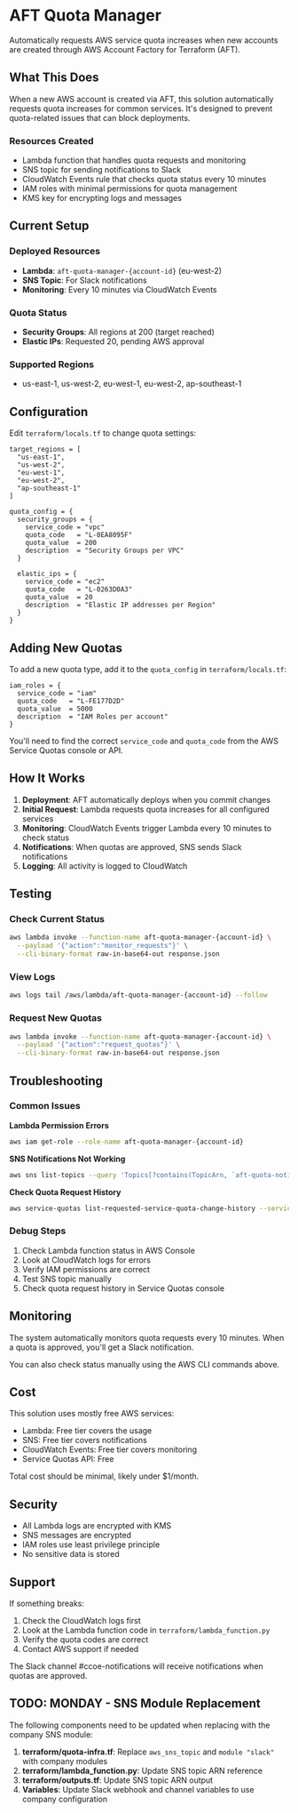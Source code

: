 # AFT Quota Manager

Automatically requests AWS service quota increases when new accounts are created through AWS Account Factory for Terraform (AFT).

## What This Does

When a new AWS account is created via AFT, this solution automatically requests quota increases for common services. It's designed to prevent quota-related issues that can block deployments.

### Resources Created
- Lambda function that handles quota requests and monitoring
- SNS topic for sending notifications to Slack
- CloudWatch Events rule that checks quota status every 10 minutes
- IAM roles with minimal permissions for quota management
- KMS key for encrypting logs and messages

## Current Setup

### Deployed Resources
- **Lambda**: `aft-quota-manager-{account-id}` (eu-west-2)
- **SNS Topic**: For Slack notifications
- **Monitoring**: Every 10 minutes via CloudWatch Events

### Quota Status
- **Security Groups**: All regions at 200 (target reached)
- **Elastic IPs**: Requested 20, pending AWS approval

### Supported Regions
- us-east-1, us-west-2, eu-west-1, eu-west-2, ap-southeast-1

## Configuration

Edit `terraform/locals.tf` to change quota settings:

```hcl
target_regions = [
  "us-east-1",
  "us-west-2", 
  "eu-west-1",
  "eu-west-2",
  "ap-southeast-1"
]

quota_config = {
  security_groups = {
    service_code = "vpc"
    quota_code   = "L-0EA8095F"
    quota_value  = 200
    description  = "Security Groups per VPC"
  }
  
  elastic_ips = {
    service_code = "ec2"
    quota_code   = "L-0263D0A3"
    quota_value  = 20
    description  = "Elastic IP addresses per Region"
  }
}
```

## Adding New Quotas

To add a new quota type, add it to the `quota_config` in `terraform/locals.tf`:

```hcl
iam_roles = {
  service_code = "iam"
  quota_code   = "L-FE177D2D"
  quota_value  = 5000
  description  = "IAM Roles per account"
}
```

You'll need to find the correct `service_code` and `quota_code` from the AWS Service Quotas console or API.

## How It Works

1. **Deployment**: AFT automatically deploys when you commit changes
2. **Initial Request**: Lambda requests quota increases for all configured services
3. **Monitoring**: CloudWatch Events trigger Lambda every 10 minutes to check status
4. **Notifications**: When quotas are approved, SNS sends Slack notifications
5. **Logging**: All activity is logged to CloudWatch

## Testing

### Check Current Status
```bash
aws lambda invoke --function-name aft-quota-manager-{account-id} \
  --payload '{"action":"monitor_requests"}' \
  --cli-binary-format raw-in-base64-out response.json
```

### View Logs
```bash
aws logs tail /aws/lambda/aft-quota-manager-{account-id} --follow
```

### Request New Quotas
```bash
aws lambda invoke --function-name aft-quota-manager-{account-id} \
  --payload '{"action":"request_quotas"}' \
  --cli-binary-format raw-in-base64-out response.json
```

## Troubleshooting

### Common Issues

**Lambda Permission Errors**
```bash
aws iam get-role --role-name aft-quota-manager-{account-id}
```

**SNS Notifications Not Working**
```bash
aws sns list-topics --query 'Topics[?contains(TopicArn, `aft-quota-notifications`)].TopicArn' --output text
```

**Check Quota Request History**
```bash
aws service-quotas list-requested-service-quota-change-history --service-code vpc --region us-east-1
```

### Debug Steps
1. Check Lambda function status in AWS Console
2. Look at CloudWatch logs for errors
3. Verify IAM permissions are correct
4. Test SNS topic manually
5. Check quota request history in Service Quotas console

## Monitoring

The system automatically monitors quota requests every 10 minutes. When a quota is approved, you'll get a Slack notification.

You can also check status manually using the AWS CLI commands above.

## Cost

This solution uses mostly free AWS services:
- Lambda: Free tier covers the usage
- SNS: Free tier covers notifications
- CloudWatch Events: Free tier covers monitoring
- Service Quotas API: Free

Total cost should be minimal, likely under $1/month.

## Security

- All Lambda logs are encrypted with KMS
- SNS messages are encrypted
- IAM roles use least privilege principle
- No sensitive data is stored

## Support

If something breaks:
1. Check the CloudWatch logs first
2. Look at the Lambda function code in `terraform/lambda_function.py`
3. Verify the quota codes are correct
4. Contact AWS support if needed

The Slack channel #ccoe-notifications will receive notifications when quotas are approved.

## TODO: MONDAY - SNS Module Replacement

The following components need to be updated when replacing with the company SNS module:

1. **terraform/quota-infra.tf**: Replace `aws_sns_topic` and `module "slack"` with company modules
2. **terraform/lambda_function.py**: Update SNS topic ARN reference
3. **terraform/outputs.tf**: Update SNS topic ARN output
4. **Variables**: Update Slack webhook and channel variables to use company configuration

 